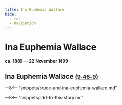 ```yaml
---
title: Ina Euphemia Wallace
hide:
  - toc
  - navigation 
---
```


# Ina Euphemia Wallace

**ca. 1889 — 22 November 1899**

## Ina Euphemia Wallace <small>[(9‑46‑9)](https://brisbane.discovereverafter.com/profile/31738641 "Go to Memorial Information" ) </small>

--8<-- "snippets/bruce-and-ina-euphemia-wallace.md"

--8<-- "snippets/add-to-this-story.md"